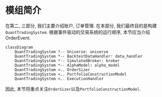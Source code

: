 # 模组简介

在第二, 三部分, 我们主要介绍账户, 订单管理. 在本部分, 我们最终目的是构建`QuantTradingSystem`.
根据事件驱动的交易系统的运行顺序, 本节应当介绍OrderEvent.

```mermaid
classDiagram
    QuantTradingSystem *-- Universe: universe
    QuantTradingSystem *-- BacktestDataHandler: data_handler
    QuantTradingSystem *-- SimulatedBroker: broker
    QuantTradingSystem *-- AlphaModel: alpha_model
    QuantTradingSystem <.. OrderSizer
    QuantTradingSystem <.. PortfolioConstructionModel
    QuantTradingSystem <.. ExecutionHandler
```

因此, 本节将重点关注`OrderSizer`以及`PortfolioConstructionModel`.
